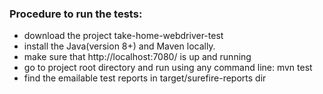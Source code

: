 ### Procedure to run the tests:
- download the project take-home-webdriver-test
- install the Java(version 8+) and Maven locally.
- make sure that http://localhost:7080/ is up and running
- go to project root directory and run using any command line: mvn test
- find the emailable test reports in target/surefire-reports dir 
